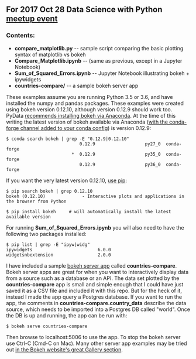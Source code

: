 ## For 2017 Oct 28 Data Science with Python [meetup event](https://www.meetup.com/League-of-Extraordinary-Algorithms/events/244101320/)

### Contents:
* **compare_matplotlib.py** -- sample script comparing the basic plotting syntax of matplotlib vs bokeh
* **Compare_Matplotlib.ipynb** -- (same as previous, except in a Jupyter Notebook)
* **Sum_of_Squared_Errors.ipynb** -- Jupyter Notebook illustrating bokeh + ipywidgets
* **countries-compare/** -- a sample bokeh server app

These examples assume you are running Python 3.5 or 3.6, and have installed the numpy and pandas packages. 
These examples were created using bokeh version 0.12.10, although version 0.12.9 should work too.
PyData [recommends installing bokeh via Anaconda](https://bokeh.pydata.org/en/latest/docs/installation.html#package-installs). 
At the time of this writing the latest version of bokeh available via Anaconda ([with the conda-forge channel added 
to your conda config](https://conda-forge.org/#about)) is version 0.12.9:

    $ conda search bokeh | grep -E "0.12.9|0.12.10"
                                0.12.9                   py27_0  conda-forge
                             *  0.12.9                   py35_0  conda-forge
                                0.12.9                   py36_0  conda-forge

If you want the very latest version 0.12.10, [use pip](https://bokeh.pydata.org/en/latest/docs/installation.html#package-installs):

    $ pip search bokeh | grep 0.12.10
    bokeh (0.12.10)              - Interactive plots and applications in the browser from Python

    $ pip install bokeh     # will automatically install the latest available version

For running **Sum_of_Squared_Errors.ipynb** you will also need to have the following two packages installed: 

    $ pip list | grep -E "ipyw|widg"
    ipywidgets                         6.0.0
    widgetsnbextension                 2.0.0

I have included a sample [bokeh server app](https://bokeh.pydata.org/en/latest/docs/reference/server.html) called 
**countries-compare**. Bokeh server apps are great for when you want to interactively display data from a source such
as a database or an API. The data set plotted by the **countries-compare** app is small and simple enough that I could
have just saved it as a CSV file and included it with this repo. But for the heck of it, instead I made the app query
a Postgres database. If you want to run the app, the comments in **countries-compare.country_data** describe 
the data source, which needs to be imported into a Postgres DB called "world". Once the DB is up and running, the
app can be run with:

    $ bokeh serve countries-compare

Then browse to localhost:5006 to use the app. To stop the bokeh server use Ctrl-C (Cmd-C on Mac). Many other 
server app examples may be tried out [in the Bokeh website's great Gallery section](https://bokeh.pydata.org/en/latest/docs/gallery.html#server-app-examples).